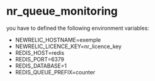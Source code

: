 # nr_queue_monitoring

you have to defined the following environment variables:
- NEWRELIC_HOSTNAME=exemple
- NEWRELIC_LICENCE_KEY=nr_licence_key
- REDIS_HOST=redis
- REDIS_PORT=6379
- REDIS_DATABASE=1
- REDIS_QUEUE_PREFIX=counter
